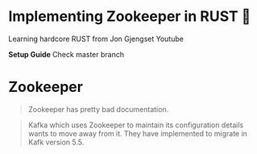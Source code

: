 # Implementing Zookeeper in RUST :crab:

Learning hardcore RUST from Jon Gjengset Youtube


**Setup Guide**
Check master branch

# Zookeeper

> Zookeeper has pretty bad documentation.

> Kafka which uses Zookeeper to maintain its configuration details wants to move away from it. They have implemented to migrate in Kafk version 5.5. 

 
